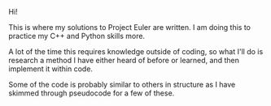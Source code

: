 Hi!

This is where my solutions to Project Euler are written. I am doing this to practice my C++ and Python skills more.

A lot of the time this requires knowledge outside of coding, so what I'll do is research a method I have either heard of before or learned, and then implement it within code.

Some of the code is probably similar to others in structure as I have skimmed through pseudocode for a few of these.

